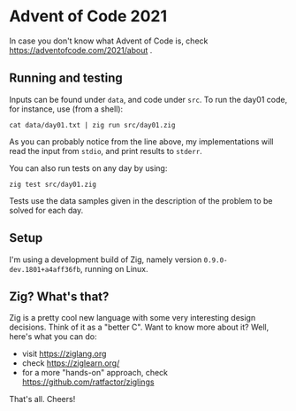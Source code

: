 # Advent of Code 2021

In case you don't know what Advent of Code is, check https://adventofcode.com/2021/about .

## Running and testing

Inputs can be found under `data`, and code under `src`. To run the day01 code, for instance, use (from a shell):

`cat data/day01.txt | zig run src/day01.zig`

As you can probably notice from the line above, my implementations will read the input from `stdio`, and print results to `stderr`.

You can also run tests on any day by using:

`zig test src/day01.zig`

Tests use the data samples given in the description of the problem to be solved for each day.

## Setup

I'm using a development build of Zig, namely version `0.9.0-dev.1801+a4aff36fb`, running on Linux.

## Zig? What's that?

Zig is a pretty cool new language with some very interesting design decisions. Think of it as a "better C". Want to know more about it? Well, here's what you can do:

* visit https://ziglang.org
* check https://ziglearn.org/
* for a more "hands-on" approach, check https://github.com/ratfactor/ziglings

That's all. Cheers!
